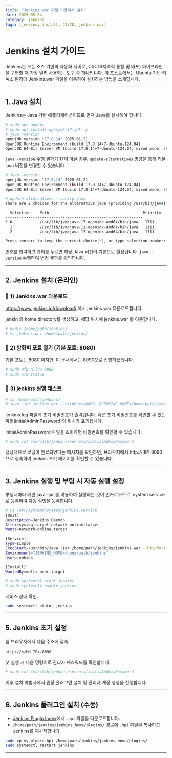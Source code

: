 ```yaml
---
title: "Jenkins war 파일 이용해서 설치"
date: 2025-05-04
category: jenkins
tags: [jenkins, install, CI/CD, jenkins.war]
---
```


# Jenkins 설치 가이드

Jenkins는 오픈 소스 기반의 자동화 서버로, CI/CD(지속적 통합 및 배포) 파이프라인을 구현할 때 가장 널리 사용되는 도구 중 하나입니다. 이 포스트에서는 Ubuntu 기반 리눅스 환경에 Jenkins.war 파일을 이용하여 설치하는 방법을 소개합니다.

---

## 1. Java 설치
Jenkins는 Java 기반 애플리케이션이므로 먼저 Java를 설치해야 합니다.

```bash
# sudo apt update
# sudo apt install openjdk-17-jdk -y
# java -version
openjdk version "17.0.14" 2025-01-21
OpenJDK Runtime Environment (build 17.0.14+7-Ubuntu-124.04)
OpenJDK 64-Bit Server VM (build 17.0.14+7-Ubuntu-124.04, mixed mode, sharing)
```

`java -version` 수행 결과가 17이 아닐 경우, `update-alternatives` 명령을 통해 기본 java 버전을 변경할 수 있습니다.

```bash
# java -version
openjdk version "17.0.14" 2025-01-21
OpenJDK Runtime Environment (build 17.0.14+7-Ubuntu-124.04)
OpenJDK 64-Bit Server VM (build 17.0.14+7-Ubuntu-124.04, mixed mode, sharing)

# update-alternatives --config java
There are 2 choices for the alternative java (providing /usr/bin/java).

  Selection    Path                                         Priority   Status
------------------------------------------------------------
* 0            /usr/lib/jvm/java-17-openjdk-amd64/bin/java   1711      auto mode
  1            /usr/lib/jvm/java-11-openjdk-amd64/bin/java   1111      manual mode
  2            /usr/lib/jvm/java-17-openjdk-amd64/bin/java   1711      manual mode

Press <enter> to keep the current choice[*], or type selection number:
```

번호를 입력하고 엔터를 누르면 해당 Java 버전이 기본으로 설정됩니다.
`java -version` 수행하여 변경 결과를 확인합니다.


---

## 2. Jenkins 설치 (온라인)

### 🔹 1) Jenkins.war 다운로드
https://www.jenkins.io/download/ 에서 jenkins.war 다운로드합니다.

jenkin 의 home directory를 생성하고, 해당 위치에 jenkins.war 를 이동합니다.

```bash
# mkdir /home/path/jenkins/
# mv jenkins.war /home/path/jenkins/
```

### 🔹 2) 방화벽 포트 열기 (기본 포트: 8080)
기본 포트는 8080 이지만, 이 문서에서는 8090으로 진행하겠습니다.
```bash
# sudo ufw allow 8080
# sudo ufw status
```

### 🔹 3) jenkins 실행 테스트

```bash
# cd /home/path/jenkins/
# java -jar jenkins.war --httpPort=8090 -DJENKINS_HOME=/home/path/jenkins/jenkins_home --logfile=/home/path/jenkins/jenkins.log
```

jenkins.log 파일에 초기 비밀번호가 출력됩니다. 혹은 초기 비밀번호를 확인할 수 있는 파일(initialAdminPassword)의 위치가 표기됩니다.

initialAdminPassword 파일을 조회하면 비밀번호를 확인할 수 있습니다.
```bash
# sudo cat /var/lib/jenkins/secrets/initialAdminPassword
```

정상적으로 로딩이 완료되었다는 메시지를 확인하면, 브라우저에서 http://[IP]:8090 으로 접속하여 jenkins 초기 페이지를 확인할 수 있습니다.


---

## 3. Jenkins 실행 및 부팅 시 자동 실행 설정

부팅시마다 매번 java -jar 를 이용하여 실행하는 것이 번거로우므로, system service로 등록하여 자동 실행을 등록합니다.

```bash
# vi /etc/systemd/system/jenkins.service
[Unit]
Description=Jenkins Daemon
After=syslog.target network-online.target
Wants=network-online.target

[Service]
Type=simple
ExecStart=/usr/bin/java -jar /home/path/jenkins/jenkins.war --httpPort=8090 -DJENKINS_HOME=/home/path/jenkins/jenkins_home --logfile=/home/path/jenkins/jenkins.log
Environment="JENKINS_HOME=/hoem/path/jenkins"
User=jenkins

[Install]
WantedBy=multi-user.target

# sudo systemctl start jenkins
# sudo systemctl enable jenkins
```

서비스 상태 확인:
```bash
sudo systemctl status jenkins
```

---

## 5. Jenkins 초기 설정
웹 브라우저에서 다음 주소에 접속:
```
http://<서버_IP>:8090
```

첫 실행 시 다음 명령어로 관리자 패스워드를 확인합니다:
```bash
# sudo cat /var/lib/jenkins/secrets/initialAdminPassword
```

이후 설치 마법사에서 권장 플러그인 설치 및 관리자 계정 생성을 진행합니다.

---

## 6. Jenkins 플러그인 설치 (수동)
- [Jenkins Plugin Index](https://plugins.jenkins.io/)에서 `.hpi` 파일을 다운로드합니다.
- `/home/path/jenkins/jenkins_home/plugins/` 경로에 `.hpi` 파일을 복사하고 Jenkins를 재시작합니다.

```bash
sudo cp my-plugin.hpi /home/path/jenkins/jenkins_home/plugins/
sudo systemctl restart jenkins
```

---
